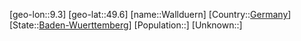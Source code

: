 ﻿---
location: [49.6,9.3]
type: City
tags:
- geo/City


SpocWebEntityId: 35422
isDeleted: false
confidential: public

---
[geo-lon::9.3]
[geo-lat::49.6]
[name::Wallduern]
[Country::[Germany](geo/Continent/Europe/Germany.md)]
[State::[Baden-Wuerttemberg](geo/Continent/Europe/Germany/Baden-Wuerttemberg.md)]
[Population::]
[Unknown::]

